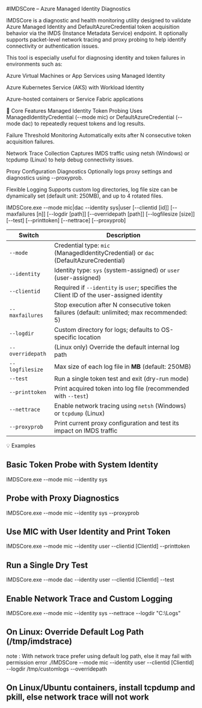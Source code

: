 #IMDSCore – Azure Managed Identity Diagnostics 

IMDSCore is a diagnostic and health monitoring utility designed to validate Azure Managed Identity and DefaultAzureCredential token acquisition behavior via the IMDS (Instance Metadata Service) endpoint. It optionally supports packet-level network tracing and proxy probing to help identify connectivity or authentication issues.

This tool is especially useful for diagnosing identity and token failures in environments such as:

Azure Virtual Machines or App Services using Managed Identity

Azure Kubernetes Service (AKS) with Workload Identity

Azure-hosted containers or Service Fabric applications

🔧 Core Features
Managed Identity Token Probing
Uses ManagedIdentityCredential (--mode mic) or DefaultAzureCredential (--mode dac) to repeatedly request tokens and log results.

Failure Threshold Monitoring
Automatically exits after N consecutive token acquisition failures.

Network Trace Collection
Captures IMDS traffic using netsh (Windows) or tcpdump (Linux) to help debug connectivity issues.

Proxy Configuration Diagnostics
Optionally logs proxy settings and diagnostics using --proxyprob.

Flexible Logging
Supports custom log directories, log file size can be dynamically set (default unit: 250MB), and up to 4 rotated files.

IMDSCore.exe --mode mic|dac --identity sys|user 
             [--clientid [id]] 
             [--maxfailures [n]] 
             [--logdir [path]] 
             [--overridepath [path]] 
             [--logfilesize [size]] 
             [--test] 
             [--printtoken] 
             [--nettrace]
             [--proxyprob]

| Switch           | Description                                                                                |
| ---------------- | ------------------------------------------------------------------------------------------ |
| `--mode`         | Credential type: `mic` (ManagedIdentityCredential) or `dac` (DefaultAzureCredential)       |
| `--identity`     | Identity type: `sys` (system-assigned) or `user` (user-assigned)                           |
| `--clientid`     | Required if `--identity` is `user`; specifies the Client ID of the user-assigned identity  |
| `--maxfailures`  | Stop execution after N consecutive token failures (default: unlimited; max recommended: 5) |
| `--logdir`       | Custom directory for logs; defaults to OS-specific location                                |
| `--overridepath` | (Linux only) Override the default internal log path                                        |
| `--logfilesize`  | Max size of each log file in **MB** (default: 250MB)                          |
| `--test`         | Run a single token test and exit (dry-run mode)                                            |
| `--printtoken`   | Print acquired token into log file (recommended with `--test`)                             |
| `--nettrace`     | Enable network tracing using `netsh` (Windows) or `tcpdump` (Linux)                        |
| `--proxyprob`    | Print current proxy configuration and test its impact on IMDS traffic                      |


💡 Examples
## Basic Token Probe with System Identity
IMDSCore.exe --mode mic --identity sys

## Probe with Proxy Diagnostics
IMDSCore.exe --mode mic --identity sys --proxyprob

## Use MIC with User Identity and Print Token
IMDSCore.exe --mode mic --identity user --clientid [ClientId] --printtoken

## Run a Single Dry Test
IMDSCore.exe --mode dac --identity user --clientid [ClientId] --test

## Enable Network Trace and Custom Logging
IMDSCore.exe --mode mic --identity sys --nettrace --logdir "C:\Logs"

## On Linux: Override Default Log Path (/tmp/imdstrace)
   note : With network trace prefer using default log path, else it may fail with permission error
./IMDSCore --mode mic --identity user --clientid [ClientId] --logdir /tmp/customlogs --overridepath

## On Linux/Ubuntu containers, install tcpdump and pkill, else network trace will not work








